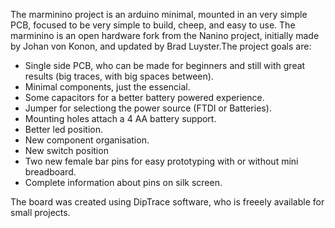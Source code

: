The marminino project is an arduino minimal, mounted in an very simple PCB, focused to be very simple to build, cheep, and easy to use. The marminino is an open hardware fork from the Nanino project, initially made by Johan von Konon, and updated by Brad Luyster.The project goals are:

- Single side PCB, who can be made for beginners and still with great results (big traces, with big spaces between).
- Minimal components, just the essencial. 
- Some capacitors for a better battery powered experience.
- Jumper for selectiong the power source (FTDI or Batteries).
- Mounting holes attach a 4 AA battery support. 
- Better led position.
- New component organisation.
- New switch position
- Two new female bar pins for easy prototyping with or without mini breadboard.
- Complete information about pins on silk screen.

The board was created using DipTrace software, who is freeely available for small projects.